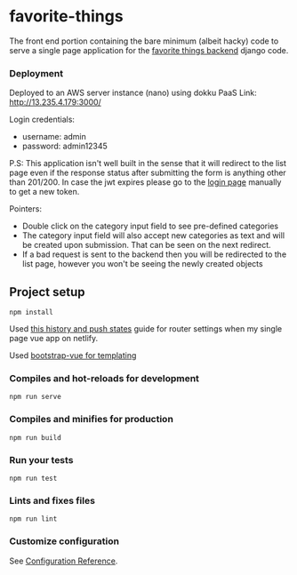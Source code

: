 # favorite-things
The front end portion containing the bare minimum (albeit hacky) 
code to serve a single page application for the 
[favorite things backend](https://github.com/Alig1493/favorites-backend) 
django code.

### Deployment
Deployed to an AWS server instance (nano) using dokku PaaS
Link: http://13.235.4.179:3000/

Login credentials:
* username: admin
* password: admin12345

P.S: This application isn't well built in the sense that it will 
redirect to the list page even if the response status after submitting the
form is anything other than 201/200. In case the jwt expires please go to the
[login page](http://13.235.4.179:3000/login) manually to get a new token.

Pointers:
- Double click on the category input field to see pre-defined categories
- The category input field will also accept new categories as text and will be created upon submission.
  That can be seen on the next redirect.
- If a bad request is sent to the backend then you will be redirected to the list page,
  however you won't be seeing the newly created objects 

## Project setup
```
npm install
```
Used [this history and push states](https://www.netlify.com/docs/redirects/)
guide for router settings when my single page vue app on netlify.

Used [bootstrap-vue for templating](https://bootstrap-vue.js.org/docs/)


### Compiles and hot-reloads for development
```
npm run serve
```

### Compiles and minifies for production
```
npm run build
```

### Run your tests
```
npm run test
```

### Lints and fixes files
```
npm run lint
```

### Customize configuration
See [Configuration Reference](https://cli.vuejs.org/config/).


